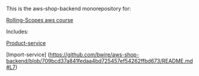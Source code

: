 This is the aws-shop-backend monorepository for: 

[Rolling-Scopes aws course](https://github.com/rolling-scopes-school/aws)

Includes: 

[Product-service](https://github.com/bwire/aws-shop-backend/blob/a0db1728aa01826dba9f54533340193288f47ee6/product-service/README.md#L1)

[Import-service] (https://github.com/bwire/aws-shop-backend/blob/709bcd37a841fedaa4bd725457ef54262ffbd673/README.md#L7)
